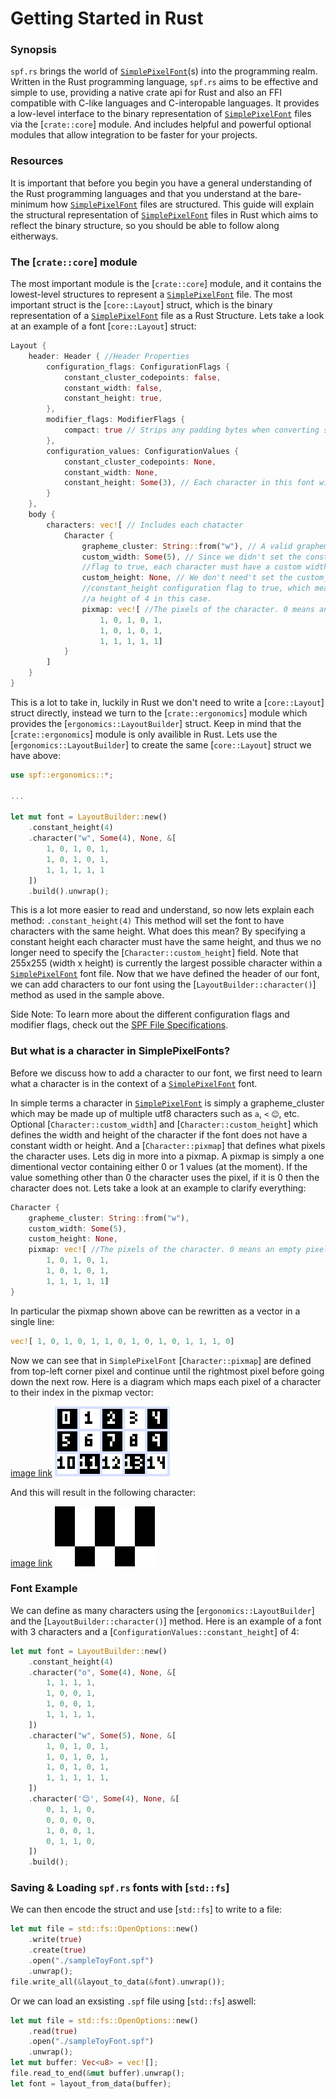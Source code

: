 # Getting Started in Rust

### Synopsis
`spf.rs` brings the world of [`SimplePixelFont`](https://github.com/SimplePixelFont)(s) into the programming realm. Written in the Rust
programming language, `spf.rs` aims to be effective and simple to use, providing a native crate api for
Rust and also an FFI compatible with C-like languages and C-interopable languages. It provides a
low-level interface to the binary representation of [`SimplePixelFont`](https://github.com/SimplePixelFont) files via the [`crate::core`]
module. And includes helpful and powerful optional modules that allow integration to be faster for your
projects.

### Resources
It is important that before you begin you have a general understanding of the Rust programming
languages and that you understand at the bare-minimum how [`SimplePixelFont`](https://github.com/SimplePixelFont) files are structured.
This guide will explain the structural representation of [`SimplePixelFont`](https://github.com/SimplePixelFont) files in Rust which aims to
reflect the binary structure, so you should be able to follow along eitherways.

### The [`crate::core`] module
The most important module is the [`crate::core`] module, and it contains the lowest-level structures to
represent a [`SimplePixelFont`](https://github.com/SimplePixelFont) file. The most important struct is the [`core::Layout`] struct, which is
the binary representation of a [`SimplePixelFont`](https://github.com/SimplePixelFont) file as a Rust Structure. Lets take a look at an
example of a font [`core::Layout`] struct:

```rs
Layout {
    header: Header { //Header Properties
        configuration_flags: ConfigurationFlags {
            constant_cluster_codepoints: false,
            constant_width: false,
            constant_height: true,
        },
        modifier_flags: ModifierFlags {
            compact: true // Strips any padding bytes when converting struct to data.
        },
        configuration_values: ConfigurationValues {
            constant_cluster_codepoints: None,
            constant_width: None,
            constant_height: Some(3), // Each character in this font will have a height of 3.
        }
    },
    body {
        characters: vec![ // Includes each chatacter
            Character {
                grapheme_cluster: String::from("w"), // A valid grapheme_cluster which may be made up of multiple utf8 characters.
                custom_width: Some(5), // Since we didn't set the constant_width configuration
                //flag to true, each character must have a custom width.
                custom_height: None, // We don't need't set the custom_height because we set the
                //constant_height configuration flag to true, which means each character must have
                //a height of 4 in this case.
                pixmap: vec![ //The pixels of the character. 0 means an empty pixel.
                    1, 0, 1, 0, 1,
                    1, 0, 1, 0, 1,
                    1, 1, 1, 1, 1]
            }
        ]
    }
}
```

This is a lot to take in, luckily in Rust we don't need to write a [`core::Layout`] struct
directly, instead we turn to the [`crate::ergonomics`] module which provides the
[`ergonomics::LayoutBuilder`] struct. Keep in mind that the [`crate::ergonomics`] module is only
availible in Rust. Lets use the [`ergonomics::LayoutBuilder`] to create the same
[`core::Layout`] struct we have above:

```rs
use spf::ergonomics::*;

...

let mut font = LayoutBuilder::new()
    .constant_height(4)
    .character("w", Some(4), None, &[
        1, 0, 1, 0, 1,
        1, 0, 1, 0, 1,
        1, 1, 1, 1, 1
    ])
    .build().unwrap();
```

This is a lot more easier to read and understand, so now lets explain each method:
`.constant_height(4)` This method will set the font to have characters with the same height.
What does this mean? By specifying a constant height each character must have the same height,
and thus we no longer need to specify the [`Character::custom_height`] field. Note that 255x255 (width x height) is currently
the largest possible character within a [`SimplePixelFont`](https://github.com/SimplePixelFont) font file. Now that we have defined the header of our font,  we can add characters to our font using the [`LayoutBuilder::character()`] method as used in the sample
above.

Side Note: To learn more about the different configuration flags and modifier flags, check out the
[SPF File Specifications](https://github.com/SimplePixelFont/Specification).

### But what is a character in SimplePixelFonts?
Before we discuss how to add a character to our font, we first need to learn what a character is in the
context of a [`SimplePixelFont`](https://github.com/SimplePixelFont) font.

In simple terms a character in [`SimplePixelFont`](https://github.com/SimplePixelFont) is simply a grapheme_cluster which may be made up of multiple utf8 characters such as `a`, `<` `😊`, etc.
Optional [`Character::custom_width`] and [`Character::custom_height`] which defines the width and height of the character if the font does not have a constant width or height. And a [`Character::pixmap`] that defines what pixels
the character uses. Lets dig in more into a pixmap. A pixmap is simply a one dimentional vector
containing either 0 or 1 values (at the moment). If the value something other than 0 the character uses
the pixel, if it is 0 then the character does not. Lets take a look at an example to clarify
everything:

```rs
Character {
    grapheme_cluster: String::from("w"),
    custom_width: Some(5),
    custom_height: None,
    pixmap: vec![ //The pixels of the character. 0 means an empty pixel.
        1, 0, 1, 0, 1,
        1, 0, 1, 0, 1,
        1, 1, 1, 1, 1]
}
```

In particular the pixmap shown above can be rewritten as a vector in a single line:

```rs
vec![ 1, 0, 1, 0, 1, 1, 0, 1, 0, 1, 0, 1, 1, 1, 0]
```

Now we can see that in `SimplePixelFont` [`Character::pixmap`] are defined from top-left corner pixel
and continue until the rightmost pixel before going down the next row. Here is a diagram which maps
each pixel of a character to their index in the pixmap vector:

[image link](https://github.com/SimplePixelFont/spf.rs/blob/main/res/articles/res/wInNumberedFramex4.png)
![](https://github.com/SimplePixelFont/spf.rs/blob/main/res/articles/res/wInNumberedFramex4.png?raw=true)

And this will result in the following character:

[image link](https://github.com/SimplePixelFont/spf.rs/blob/main/res/articles/res/wWithoutNumberedFramex4.png)
![](https://github.com/SimplePixelFont/spf.rs/blob/main/res/articles/res/wWithoutNumberedFramex4.png?raw=true)

### Font Example

We can define as many characters using the [`ergonomics::LayoutBuilder`] and the
[`LayoutBuilder::character()`] method. Here is an example
of a font with 3 characters and a [`ConfigurationValues::constant_height`] of 4:

```rs
let mut font = LayoutBuilder::new()
    .constant_height(4)
    .character("o", Some(4), None, &[
        1, 1, 1, 1,
        1, 0, 0, 1,
        1, 0, 0, 1,
        1, 1, 1, 1,
    ])
    .character("w", Some(5), None, &[
        1, 0, 1, 0, 1,
        1, 0, 1, 0, 1,
        1, 0, 1, 0, 1,
        1, 1, 1, 1, 1,
    ])
    .character('😊', Some(4), None, &[
        0, 1, 1, 0,
        0, 0, 0, 0,
        1, 0, 0, 1,
        0, 1, 1, 0,
    ])
    .build();
```

### Saving & Loading `spf.rs` fonts with [`std::fs`]

We can then encode the struct and use [`std::fs`] to write to a file:

```rs
let mut file = std::fs::OpenOptions::new()
    .write(true)
    .create(true)
    .open("./sampleToyFont.spf")
    .unwrap();
file.write_all(&layout_to_data(&font).unwrap());
```

Or we can load an exsisting `.spf` file using [`std::fs`] aswell:

```rs
let mut file = std::fs::OpenOptions::new()
    .read(true)
    .open("./sampleToyFont.spf")
    .unwrap();
let mut buffer: Vec<u8> = vec![];
file.read_to_end(&mut buffer).unwrap();
let font = layout_from_data(buffer);
```

